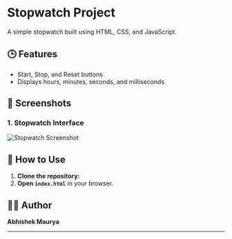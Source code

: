 # Stopwatch Project  
A simple stopwatch built using HTML, CSS, and JavaScript.

## 🕒 Features  
- Start, Stop, and Reset buttons  
- Displays hours, minutes, seconds, and milliseconds  

## 📸 Screenshots  
### 1. Stopwatch Interface  
![Stopwatch Screenshot](./screenshots/stopwatch.png)

## 🚀 How to Use  
1. **Clone the repository:**
2. **Open `index.html`** in your browser.

## 👨‍💻 Author  
**Abhishek Maurya**  

---
